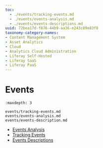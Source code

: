 ```yaml
---
toc:
  - ./events/tracking-events.md
  - ./events/events-analysis.md
  - ./events/events-descriptions.md
uuid: 72bea17d-f076-44b9-aa36-e243c89e83f0
taxonomy-category-names:
- Content Management System
- Asset Analytics
- Cloud
- Analytics Cloud Administration
- Liferay Self-Hosted
- Liferay SaaS
- Liferay PaaS
---
```

# Events

```{toctree}
:maxdepth: 3

events/tracking-events.md
events/events-analysis.md
events/events-description.md
```

- [Events Analysis](./events/events-analysis.md)
- [Tracking Events](./events/tracking-events.md)
- [Events Descriptions](./events/events-descriptions.md)
